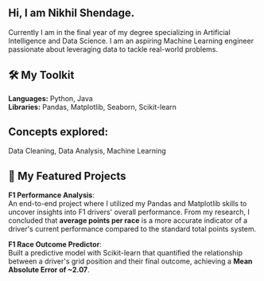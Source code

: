 ## Hi, I am Nikhil Shendage.

Currently I am in the final year of my degree specializing in Artificial Intelligence and Data Science. 
I am an aspiring Machine Learning engineer passionate about leveraging data to tackle real-world problems.

## 🛠️ My Toolkit
**Languages:** Python, Java  
**Libraries:** Pandas, Matplotlib, Seaborn, Scikit-learn  

## Concepts explored: 
Data Cleaning, Data Analysis, Machine Learning

## 📂 My Featured Projects

__F1 Performance Analysis__:  
An end-to-end project where I utilized my Pandas and Matplotlib skills to uncover insights into F1 drivers' overall performance. From my research, I concluded that __average points per race__ is a more accurate indicator of a driver's current performance compared to the standard total points system.

__F1 Race Outcome Predictor__:  
Built a predictive model with Scikit-learn that quantified the relationship between a driver's grid position and their final outcome, achieving a __Mean Absolute Error of ~2.07__.

<!--
**free-individual/free-individual** is a ✨ _special_ ✨ repository because its `README.md` (this file) appears on your GitHub profile.

Here are some ideas to get you started:

- 🔭 I’m currently working on ...
- 🌱 I’m currently learning ...
- 👯 I’m looking to collaborate on ...
- 🤔 I’m looking for help with ...
- 💬 Ask me about ...
- 📫 How to reach me: ...
- 😄 Pronouns: ...
- ⚡ Fun fact: ...
-->
